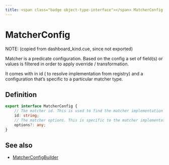 ```yaml
---
title: <span class="badge object-type-interface"></span> MatcherConfig
---
```

# <span class="badge object-type-interface"></span> MatcherConfig

NOTE: (copied from dashboard_kind.cue, since not exported)

Matcher is a predicate configuration. Based on the config a set of field(s) or values is filtered in order to apply override / transformation.

It comes with in id ( to resolve implementation from registry) and a configuration that’s specific to a particular matcher type.

## Definition

```typescript
export interface MatcherConfig {
	// The matcher id. This is used to find the matcher implementation from registry.
	id: string;
	// The matcher options. This is specific to the matcher implementation.
	options?: any;
}

```
## See also

 * <span class="badge builder"></span> [MatcherConfigBuilder](./builder-MatcherConfigBuilder.md)
